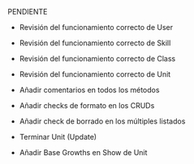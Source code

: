 PENDIENTE
- Revisión del funcionamiento correcto de User
- Revisión del funcionamiento correcto de Skill
- Revisión del funcionamiento correcto de Class
- Revisión del funcionamiento correcto de Unit

- Añadir comentarios en todos los métodos
- Añadir checks de formato en los CRUDs
- Añadir check de borrado en los múltiples listados
- Terminar Unit (Update)
- Añadir Base Growths en Show de Unit